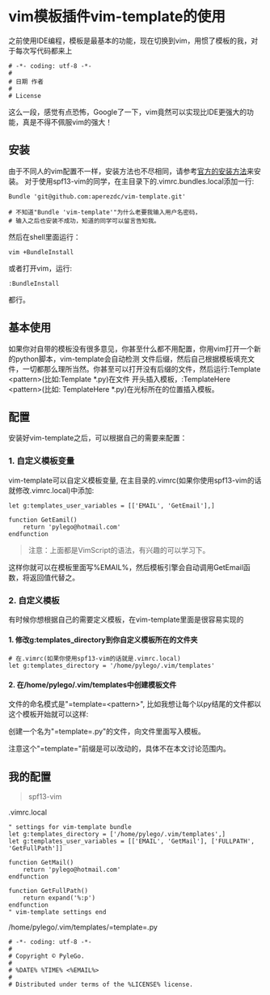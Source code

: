 ﻿# vim模板插件vim-template的使用

之前使用IDE编程，模板是最基本的功能，现在切换到vim，用惯了模板的我，对于每次写代码都来上
```
# -*- coding: utf-8 -*-
#
# 日期 作者
#
# License
```

这么一段，感觉有点恐怖，Google了一下，vim竟然可以实现比IDE更强大的功能，真是不得不佩服vim的强大！


## 安装

由于不同人的vim配置不一样，安装方法也不尽相同，请参考[官方的安装方法](https://github.com/aperezdc/vim-template)来安装。
对于使用spf13-vim的同学，在主目录下的.vimrc.bundles.local添加一行:
```
Bundle 'git@github.com:aperezdc/vim-template.git'

# 不知道"Bundle 'vim-template'"为什么老要我输入用户名密码，
# 输入之后也安装不成功，知道的同学可以留言告知我。
```

然后在shell里面运行：
```shell
vim +BundleInstall
```

或者打开vim，运行:
```
:BundleInstall
```

都行。

## 基本使用

如果你对自带的模板没有很多意见，你甚至什么都不用配置，你用vim打开一个新的python脚本，vim-template会自动检测
文件后缀，然后自己根据模板填充文件，一切都那么理所当然。你甚至可以打开没有后缀的文件，然后运行:Template &lt;pattern&gt;(比如:Template \*.py)在文件
开头插入模板，:TemplateHere &lt;pattern&gt;(比如: TemplateHere \*.py)在光标所在的位置插入模板。


## 配置

安装好vim-template之后，可以根据自己的需要来配置：

### 1. 自定义模板变量

vim-template可以自定义模板变量, 在主目录的.vimrc(如果你使用spf13-vim的话就修改.vimrc.local)中添加:

```
let g:templates_user_variables = [['EMAIL', 'GetEmail'],]

function GetEamil()
    return 'pylego@hotmail.com'
endfunction
```
> 注意：上面都是VimScript的语法，有兴趣的可以学习下。

这样你就可以在模板里面写%EMAIL%，然后模板引擎会自动调用GetEmail函数，将返回值代替之。


### 2. 自定义模板

有时候你想根据自己的需要定义模板，在vim-template里面是很容易实现的

#### 1. 修改g:templates_directory到你自定义模板所在的文件夹

```
# 在.vimrc(如果你使用spf13-vim的话就是.vimrc.local)
let g:templates_directory = '/home/pylego/.vim/templates'
```

#### 2. 在/home/pylego/.vim/templates中创建模板文件

文件的命名模式是"=template=&lt;pattern&gt;", 比如我想让每个以py结尾的文件都以这个模板开始就可以这样:

创建一个名为"=template=.py"的文件，向文件里面写入模板。

注意这个"=template="前缀是可以改动的，具体不在本文讨论范围内。


## 我的配置
> spf13-vim

.vimrc.local

```
" settings for vim-template bundle
let g:templates_directory = ['/home/pylego/.vim/templates',]
let g:templates_user_variables = [['EMAIL', 'GetMail'], ['FULLPATH', 'GetFullPath']]

function GetMail()
    return 'pylego@hotmail.com'
endfunction

function GetFullPath()
    return expand('%:p')
endfunction
" vim-template settings end
```

/home/pylego/.vim/templates/=template=.py
```
# -*- coding: utf-8 -*-
#
# Copyright © PyleGo.
#
# %DATE% %TIME% <%EMAIL%>
#
# Distributed under terms of the %LICENSE% license.
```
